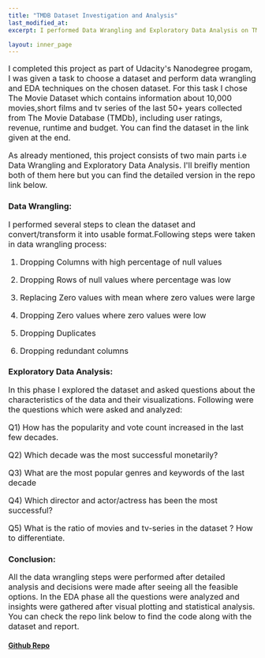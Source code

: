 ```yaml
---
title: "TMDB Dataset Investigation and Analysis"
last_modified_at:
excerpt: I performed Data Wrangling and Exploratory Data Analysis on TMDB dataset and shared some insights as part of Udacity's Data Analyst Nanodegree.  

layout: inner_page
---
```

<style>
ul,li,p{font-size:16px;}  

</style>


<p class="inner-page">
I completed this project as part of Udacity's Nanodegree progam, I was given a task to choose a dataset and perform data wrangling and EDA techniques on the chosen dataset. For this task I chose The Movie Dataset which contains information about 10,000 movies,short films and tv series of the last 50+ years collected from The Movie Database (TMDb), including user ratings, revenue, runtime and budget. You can find the dataset in the link given at the end.

</p>
  
<p class="inner-page">
  
As already mentioned, this project consists of two main parts i.e Data Wrangling and Exploratory Data Analysis. I'll breifly mention both of them here but you can find the detailed version in the repo link below.

### Data Wrangling:

I performed several steps to clean the dataset and convert/transform it into usable format.Following steps were taken in data wrangling process:

1) Dropping Columns with high percentage of null values

2) Dropping Rows of null values where percentage was low

3) Replacing Zero values with mean where zero values were large

4) Dropping Zero values where zero values were low

5) Dropping Duplicates

6) Dropping redundant columns
</p>


<p class="inner-page">
  
### Exploratory Data Analysis:  
In this phase I explored the dataset and asked questions about the characteristics of the data and their visualizations. Following were the questions which were asked and analyzed:

Q1) How has the popularity and vote count increased in the last few decades.

Q2) Which decade was the most successful monetarily?

Q3) What are the most popular genres and keywords of the last decade

Q4) Which director and actor/actress has been the most successful?

Q5) What is the ratio of movies and tv-series in the dataset ? How to differentiate.
  
</p>  


<p class="inner-page">
  
### Conclusion:

All the data wrangling steps were performed after detailed analysis and decisions were made after seeing all the feasible options. In the EDA phase all the questions were analyzed and insights were gathered after visual plotting and statistical analysis. You can check the repo link below to find the code along with the dataset and report.

</p> 

 
<h4><b><a href="https://github.com/wahabaftab/Dataset-Analysis-and-Investigation">Github Repo</a></b></h4>





